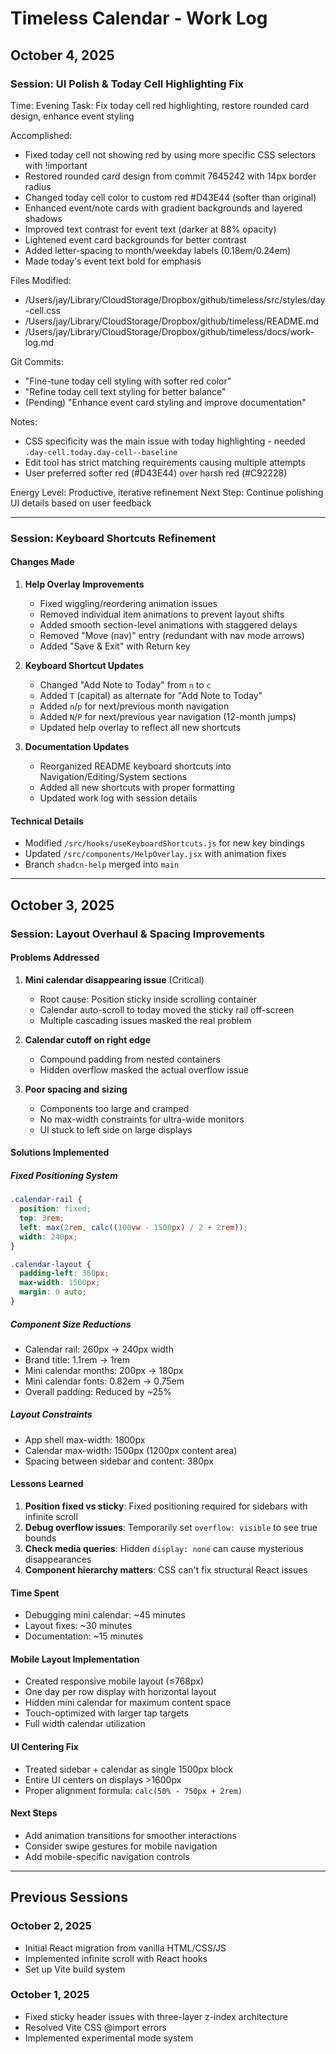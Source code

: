 # Timeless Calendar - Work Log

## October 4, 2025

### Session: UI Polish & Today Cell Highlighting Fix
Time: Evening
Task: Fix today cell red highlighting, restore rounded card design, enhance event styling

Accomplished:
- Fixed today cell not showing red by using more specific CSS selectors with !important
- Restored rounded card design from commit 7645242 with 14px border radius
- Changed today cell color to custom red #D43E44 (softer than original)
- Enhanced event/note cards with gradient backgrounds and layered shadows
- Improved text contrast for event text (darker at 88% opacity)
- Lightened event card backgrounds for better contrast
- Added letter-spacing to month/weekday labels (0.18em/0.24em)
- Made today's event text bold for emphasis

Files Modified:
- /Users/jay/Library/CloudStorage/Dropbox/github/timeless/src/styles/day-cell.css
- /Users/jay/Library/CloudStorage/Dropbox/github/timeless/README.md
- /Users/jay/Library/CloudStorage/Dropbox/github/timeless/docs/work-log.md

Git Commits:
- "Fine-tune today cell styling with softer red color"
- "Refine today cell text styling for better balance"
- (Pending) "Enhance event card styling and improve documentation"

Notes:
- CSS specificity was the main issue with today highlighting - needed `.day-cell.today.day-cell--baseline`
- Edit tool has strict matching requirements causing multiple attempts
- User preferred softer red (#D43E44) over harsh red (#C92228)

Energy Level: Productive, iterative refinement
Next Step: Continue polishing UI details based on user feedback

---

### Session: Keyboard Shortcuts Refinement

#### Changes Made
1. **Help Overlay Improvements**
   - Fixed wiggling/reordering animation issues
   - Removed individual item animations to prevent layout shifts
   - Added smooth section-level animations with staggered delays
   - Removed "Move (nav)" entry (redundant with nav mode arrows)
   - Added "Save & Exit" with Return key

2. **Keyboard Shortcut Updates**
   - Changed "Add Note to Today" from `n` to `c`
   - Added `T` (capital) as alternate for "Add Note to Today"
   - Added `n`/`p` for next/previous month navigation
   - Added `N`/`P` for next/previous year navigation (12-month jumps)
   - Updated help overlay to reflect all new shortcuts

3. **Documentation Updates**
   - Reorganized README keyboard shortcuts into Navigation/Editing/System sections
   - Added all new shortcuts with proper formatting
   - Updated work log with session details

#### Technical Details
- Modified `/src/hooks/useKeyboardShortcuts.js` for new key bindings
- Updated `/src/components/HelpOverlay.jsx` with animation fixes
- Branch `shadcn-help` merged into `main`

---

## October 3, 2025

### Session: Layout Overhaul & Spacing Improvements

#### Problems Addressed
1. **Mini calendar disappearing issue** (Critical)
   - Root cause: Position sticky inside scrolling container
   - Calendar auto-scroll to today moved the sticky rail off-screen
   - Multiple cascading issues masked the real problem

2. **Calendar cutoff on right edge**
   - Compound padding from nested containers
   - Hidden overflow masked the actual overflow issue

3. **Poor spacing and sizing**
   - Components too large and cramped
   - No max-width constraints for ultra-wide monitors
   - UI stuck to left side on large displays

#### Solutions Implemented

##### Fixed Positioning System
```css
.calendar-rail {
  position: fixed;
  top: 3rem;
  left: max(2rem, calc((100vw - 1500px) / 2 + 2rem));
  width: 240px;
}

.calendar-layout {
  padding-left: 380px;
  max-width: 1500px;
  margin: 0 auto;
}
```

##### Component Size Reductions
- Calendar rail: 260px → 240px width
- Brand title: 1.1rem → 1rem
- Mini calendar months: 200px → 180px
- Mini calendar fonts: 0.82em → 0.75em
- Overall padding: Reduced by ~25%

##### Layout Constraints
- App shell max-width: 1800px
- Calendar max-width: 1500px (1200px content area)
- Spacing between sidebar and content: 380px

#### Lessons Learned
1. **Position fixed vs sticky**: Fixed positioning required for sidebars with infinite scroll
2. **Debug overflow issues**: Temporarily set `overflow: visible` to see true bounds
3. **Check media queries**: Hidden `display: none` can cause mysterious disappearances
4. **Component hierarchy matters**: CSS can't fix structural React issues

#### Time Spent
- Debugging mini calendar: ~45 minutes
- Layout fixes: ~30 minutes
- Documentation: ~15 minutes

#### Mobile Layout Implementation
- Created responsive mobile layout (≤768px)
- One day per row display with horizontal layout
- Hidden mini calendar for maximum content space
- Touch-optimized with larger tap targets
- Full width calendar utilization

#### UI Centering Fix
- Treated sidebar + calendar as single 1500px block
- Entire UI centers on displays >1600px
- Proper alignment formula: `calc(50% - 750px + 2rem)`

#### Next Steps
- Add animation transitions for smoother interactions
- Consider swipe gestures for mobile navigation
- Add mobile-specific navigation controls

---

## Previous Sessions

### October 2, 2025
- Initial React migration from vanilla HTML/CSS/JS
- Implemented infinite scroll with React hooks
- Set up Vite build system

### October 1, 2025
- Fixed sticky header issues with three-layer z-index architecture
- Resolved Vite CSS @import errors
- Implemented experimental mode system